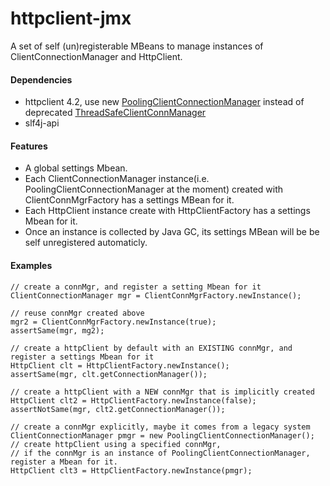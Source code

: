 httpclient-jmx
==============

A set of self (un)registerable MBeans to manage instances of ClientConnectionManager and HttpClient.


#### Dependencies
- httpclient 4.2, use new [PoolingClientConnectionManager][1] instead of deprecated [ThreadSafeClientConnManager][2]
- slf4j-api


#### Features
- A global settings Mbean.
- Each ClientConnectionManager instance(i.e. PoolingClientConnectionManager at the moment) created with ClientConnMgrFactory has a settings MBean for it.
- Each HttpClient instance create with HttpClientFactory has a settings Mbean for it.
- Once an instance is collected by Java GC, its settings MBean will be be self unregistered automaticly.


#### Examples
    // create a connMgr, and register a setting Mbean for it
    ClientConnectionManager mgr = ClientConnMgrFactory.newInstance();

    // reuse connMgr created above
    mgr2 = ClientConnMgrFactory.newInstance(true);
    assertSame(mgr, mg2);

    // create a httpClient by default with an EXISTING connMgr, and register a settings Mbean for it
    HttpClient clt = HttpClientFactory.newInstance();
    assertSame(mgr, clt.getConnectionManager());

    // create a httpClient with a NEW connMgr that is implicitly created
    HttpClient clt2 = HttpClientFactory.newInstance(false);
    assertNotSame(mgr, clt2.getConnectionManager());

    // create a connMgr explicitly, maybe it comes from a legacy system
    ClientConnectionManager pmgr = new PoolingClientConnectionManager();
    // create httpClient using a specified connMgr, 
    // if the connMgr is an instance of PoolingClientConnectionManager, register a Mbean for it. 
    HttpClient clt3 = HttpClientFactory.newInstance(pmgr);


  [1]: http://hc.apache.org/httpcomponents-client-ga/httpclient/apidocs/org/apache/http/impl/conn/PoolingClientConnectionManager.html
  [2]: http://hc.apache.org/httpcomponents-client-ga/httpclient/apidocs/org/apache/http/impl/conn/tsccm/ThreadSafeClientConnManager.html
